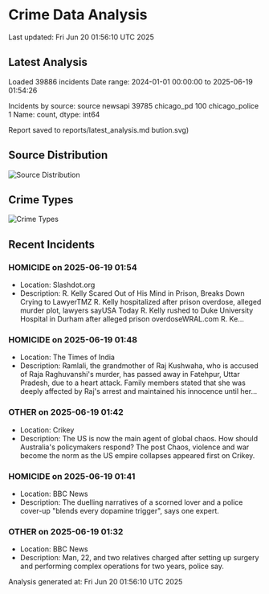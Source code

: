 # Crime Data Analysis
Last updated: Fri Jun 20 01:56:10 UTC 2025

## Latest Analysis

Loaded 39886 incidents
Date range: 2024-01-01 00:00:00 to 2025-06-19 01:54:26

Incidents by source:
source
newsapi           39785
chicago_pd          100
chicago_police        1
Name: count, dtype: int64

Report saved to reports/latest_analysis.md
bution.svg)

## Source Distribution
![Source Distribution](images/source_distribution.svg)

## Crime Types
![Crime Types](images/crime_types.svg)

## Recent Incidents

### HOMICIDE on 2025-06-19 01:54
- Location: Slashdot.org
- Description: R. Kelly Scared Out of His Mind in Prison, Breaks Down Crying to LawyerTMZ R. Kelly hospitalized after prison overdose, alleged murder plot, lawyers sayUSA Today R. Kelly rushed to Duke University Hospital in Durham after alleged prison overdoseWRAL.com R. Ke…


### HOMICIDE on 2025-06-19 01:48
- Location: The Times of India
- Description: Ramlali, the grandmother of Raj Kushwaha, who is accused of Raja Raghuvanshi's murder, has passed away in Fatehpur, Uttar Pradesh, due to a heart attack. Family members stated that she was deeply affected by Raj's arrest and maintained his innocence until her…


### OTHER on 2025-06-19 01:42
- Location: Crikey
- Description: The US is now the main agent of global chaos. How should Australia's policymakers respond?
The post Chaos, violence and war become the norm as the US empire collapses appeared first on Crikey.


### HOMICIDE on 2025-06-19 01:41
- Location: BBC News
- Description: The duelling narratives of a scorned lover and a police cover-up "blends every dopamine trigger", says one expert.


### OTHER on 2025-06-19 01:32
- Location: BBC News
- Description: Man, 22, and two relatives charged after setting up surgery and performing complex operations for two years, police say.

Analysis generated at: Fri Jun 20 01:56:10 UTC 2025
